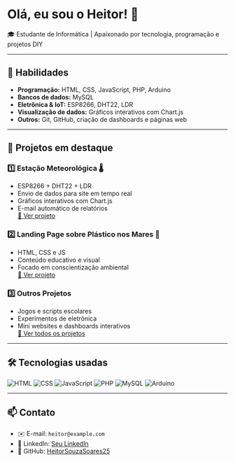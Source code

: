 # Olá, eu sou o Heitor! 👋

🎓 Estudante de Informática | Apaixonado por tecnologia, programação e projetos DIY  

---

## 🔧 Habilidades
- **Programação:** HTML, CSS, JavaScript, PHP, Arduino  
- **Bancos de dados:** MySQL  
- **Eletrônica & IoT:** ESP8266, DHT22, LDR  
- **Visualização de dados:** Gráficos interativos com Chart.js  
- **Outros:** Git, GitHub, criação de dashboards e páginas web  

---

## 🚀 Projetos em destaque

### 1️⃣ Estação Meteorológica 🌡️
- ESP8266 + DHT22 + LDR  
- Envio de dados para site em tempo real  
- Gráficos interativos com Chart.js  
- E-mail automático de relatórios  
[📁 Ver projeto](#)

### 2️⃣ Landing Page sobre Plástico nos Mares 🐠
- HTML, CSS e JS  
- Conteúdo educativo e visual  
- Focado em conscientização ambiental  
[📁 Ver projeto](#)

### 3️⃣ Outros Projetos
- Jogos e scripts escolares  
- Experimentos de eletrônica  
- Mini websites e dashboards interativos  
[📁 Ver todos os projetos](#)

---

## 🛠️ Tecnologias usadas
![HTML](https://img.shields.io/badge/HTML5-E34F26?style=for-the-badge&logo=html5&logoColor=white)
![CSS](https://img.shields.io/badge/CSS3-1572B6?style=for-the-badge&logo=css3&logoColor=white)
![JavaScript](https://img.shields.io/badge/JavaScript-F7DF1E?style=for-the-badge&logo=javascript&logoColor=black)
![PHP](https://img.shields.io/badge/PHP-777BB4?style=for-the-badge&logo=php&logoColor=white)
![MySQL](https://img.shields.io/badge/MySQL-4479A1?style=for-the-badge&logo=mysql&logoColor=white)
![Arduino](https://img.shields.io/badge/Arduino-00979C?style=for-the-badge&logo=arduino&logoColor=white)

---

## 📫 Contato
- ✉️ E-mail: `heitor@example.com`  
- 💼 LinkedIn: [Seu LinkedIn](#)  
- 🐙 GitHub: [HeitorSouzaSoares25](https://github.com/HeitorSouzaSoares25)
